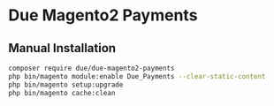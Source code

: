# Due Magento2 Payments

## Manual Installation

```bash
composer require due/due-magento2-payments
php bin/magento module:enable Due_Payments --clear-static-content
php bin/magento setup:upgrade
php bin/magento cache:clean
```

